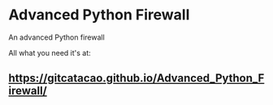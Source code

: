 # Advanced Python Firewall
An advanced Python firewall

All what you need it's at:
## https://gitcatacao.github.io/Advanced_Python_Firewall/
